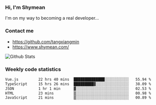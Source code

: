 ### Hi, I'm Shymean

I'm on my way to becoming a real developer...

### Contact me

- <https://github.com/tangxiangmin>
- <https://www.shymean.com/>

![Github Stats](https://github-readme-stats.vercel.app/api?username=tangxiangmin&show_icons=true&theme=dark)


###  Weekly code statistics

<!--START_SECTION:waka-->

```txt
Vue.js         22 hrs 40 mins  ██████████████░░░░░░░░░░░   55.94 %
TypeScript     15 hrs 26 mins  █████████▓░░░░░░░░░░░░░░░   38.09 %
JSON           1 hr 1 min      ▓░░░░░░░░░░░░░░░░░░░░░░░░   02.53 %
HTML           23 mins         ▒░░░░░░░░░░░░░░░░░░░░░░░░   00.98 %
JavaScript     21 mins         ▒░░░░░░░░░░░░░░░░░░░░░░░░   00.89 %
```

<!--END_SECTION:waka-->